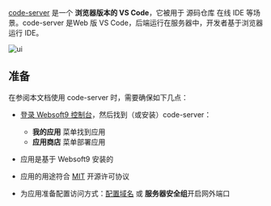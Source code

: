[code-server](https://coder.com/) 是一个 **浏览器版本的 VS Code**，它被用于 源码仓库 在线 IDE  等场景。code-server 是Web 版 VS Code，后端运行在服务器中，开发者基于浏览器运行 IDE。


![ui](https://libs.websoft9.com/Websoft9/DocsPicture/zh/codeserver/codeserver-consolegui-websoft9.png)


## 准备

在参阅本文档使用 code-server 时，需要确保如下几点：

- [登录 Websoft9 控制台](./login-console)，然后找到（或安装）code-server：
  - **我的应用** 菜单找到应用 
  - **应用商店** 菜单部署应用

- 应用是基于 Websoft9 安装的


- 应用的用途符合 [MIT](https://opensource.org/licenses/MIT) 开源许可协议


- 为应用准备配置访问方式：[配置域名](./domain-set) 或 **服务器安全组**开启网外端口